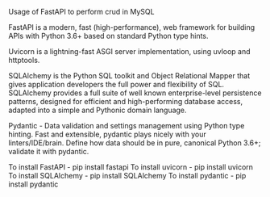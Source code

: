 Usage of FastAPI to perform crud in MySQL

FastAPI is a modern, fast (high-performance), web framework for building APIs with Python 3.6+ based on standard Python type hints.

Uvicorn is a lightning-fast ASGI server implementation, using uvloop and httptools.

SQLAlchemy is the Python SQL toolkit and Object Relational Mapper that gives application developers the full power and flexibility of SQL. SQLAlchemy provides a full suite of well known enterprise-level persistence patterns, designed for efficient and high-performing database access, adapted into a simple and Pythonic domain language.

Pydantic - Data validation and settings management using Python type hinting.
Fast and extensible, pydantic plays nicely with your linters/IDE/brain. Define how data should be in pure, canonical Python 3.6+; validate it with pydantic.

To install FastAPI    - pip install fastapi
To install uvicorn    - pip install uvicorn
To install SQLAlchemy - pip install SQLAlchemy
To install pydantic   - pip install pydantic
